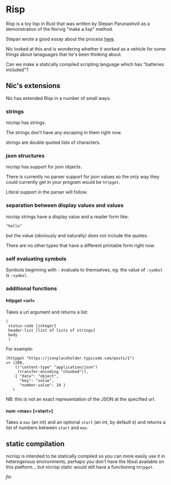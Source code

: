 # Risp 

Risp is a toy lisp in Rust that was written by Stepan Parunashvili as
a demonstration of the Norvig "make a lisp" method.

Stepan wrote a good essay about the process [here](https://m.stopa.io/risp-lisp-in-rust-90a0dad5b116).

Nic looked at this and is wondering whether it worked as a vehicle for
some things about lanaguages that he's been thinking about.

Can we make a statically compiled scripting language which has
"batteries included"?


## Nic's extensions

Nic has extended Risp in a number of small ways:


### strings

nicrisp has strings.

The strings don't have any escaping in them right now.

strings are double quoted lists of characters.

### json structures

nicrisp has support for json objects.

There is currently no parser support for json values so the only way
they could currently get in your program would be `httpget`.

Literal support in the parser will follow.


### separation between display values and values

nicrisp strings have a display value and a reader form like:

```
"hello"
```

but the value (obviously and naturally) does not include the quotes.

There are no other types that have a different printable form right
now.

### self evaluating symbols

Symbols beginning with `:` evaluate to themselves, eg: the value of
`:symbol` is `:symbol`.


### additional functions

#### httpget \<url\>

Takes a url argument and returns a list:

```
(
 status-code [integer]
 header-list [list of lists of strings]
 body
 )
```

For example:

```
(httpget "https://jsonplaceholder.typicode.com/posts/1")
=> (200,
    (("content-type" "application/json")
     (transfer-encoding "chunked")),
    { "data": "object",
      "key": "value",
      "number-value": 10 }
   )
```

NB: this is not an exact representation of the JSON at the specified
url.

#### num \<max\> \[\<start\>\]

Takes a `max` (an int) and an optional `start` (an int, by default
`0`) and returns a list of numbers between `start` and `max`.

## static compilation

nicrisp is intended to be statically compiled so you can more easily
use it in heterogenous environments, perhaps you don't have the libssl
available on this platform... but nicrisp static would still have a
functioning `httpget`.


_fin_
